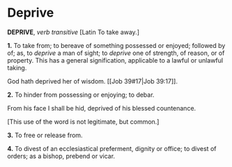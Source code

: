 # Deprive

**DEPRIVE**, _verb transitive_ \[Latin To take away.\]

**1.** To take from; to bereave of something possessed or enjoyed; followed by of; as, to _deprive_ a man of sight; to _deprive_ one of strength, of reason, or of property. This has a general signification, applicable to a lawful or unlawful taking.

God hath deprived her of wisdom. [[Job 39#17|Job 39:17]].

**2.** To hinder from possessing or enjoying; to debar.

From his face I shall be hid, deprived of his blessed countenance.

\[This use of the word is not legitimate, but common.\]

**3.** To free or release from.

**4.** To divest of an ecclesiastical preferment, dignity or office; to divest of orders; as a bishop, prebend or vicar.